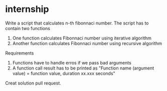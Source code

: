 # internship

Write a script that calculates n-th fibonnaci number. The script has to contain two functions
  1. One function calculates Fibonnaci number using iterative algorithm
  1. Another function calculates Fibonnaci number using recursive algorithm

Requirements
1. Functions have to handle erros if we pass bad arguments
2. A function call result has to be printed as "Function name (argument value) = function value, duration xx.xxx seconds"

Creat solution pull request.
